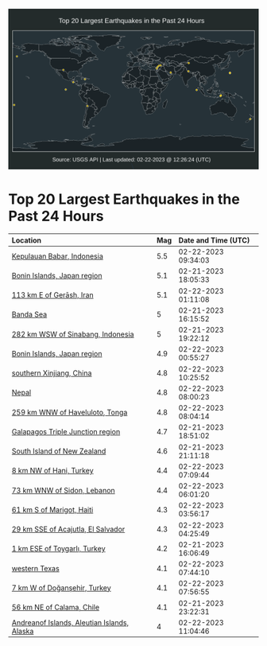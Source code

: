![Map](./map.png)

# Top 20 Largest Earthquakes in the Past 24 Hours

| Location | Mag | Date and Time (UTC) |
|:---|:---|:---|
| [Kepulauan Babar, Indonesia](https://earthquake.usgs.gov/earthquakes/eventpage/us6000jqrr) | 5.5 | 02-22-2023 09:34:03 |
| [Bonin Islands, Japan region](https://earthquake.usgs.gov/earthquakes/eventpage/us6000jqli) | 5.1 | 02-21-2023 18:05:33 |
| [113 km E of Gerāsh, Iran](https://earthquake.usgs.gov/earthquakes/eventpage/us6000jqp6) | 5.1 | 02-22-2023 01:11:08 |
| [Banda Sea](https://earthquake.usgs.gov/earthquakes/eventpage/us6000jqku) | 5 | 02-21-2023 16:15:52 |
| [282 km WSW of Sinabang, Indonesia](https://earthquake.usgs.gov/earthquakes/eventpage/us6000jqm1) | 5 | 02-21-2023 19:22:12 |
| [Bonin Islands, Japan region](https://earthquake.usgs.gov/earthquakes/eventpage/us6000jqp4) | 4.9 | 02-22-2023 00:55:27 |
| [southern Xinjiang, China](https://earthquake.usgs.gov/earthquakes/eventpage/us6000jqsi) | 4.8 | 02-22-2023 10:25:52 |
| [Nepal](https://earthquake.usgs.gov/earthquakes/eventpage/us6000jqqz) | 4.8 | 02-22-2023 08:00:23 |
| [259 km WNW of Haveluloto, Tonga](https://earthquake.usgs.gov/earthquakes/eventpage/us6000jqr1) | 4.8 | 02-22-2023 08:04:14 |
| [Galapagos Triple Junction region](https://earthquake.usgs.gov/earthquakes/eventpage/us6000jqls) | 4.7 | 02-21-2023 18:51:02 |
| [South Island of New Zealand](https://earthquake.usgs.gov/earthquakes/eventpage/us6000jqms) | 4.6 | 02-21-2023 21:11:18 |
| [8 km NW of Hani, Turkey](https://earthquake.usgs.gov/earthquakes/eventpage/us6000jqqq) | 4.4 | 02-22-2023 07:09:44 |
| [73 km WNW of Sidon, Lebanon](https://earthquake.usgs.gov/earthquakes/eventpage/us6000jqqe) | 4.4 | 02-22-2023 06:01:20 |
| [61 km S of Marigot, Haiti](https://earthquake.usgs.gov/earthquakes/eventpage/us6000jqps) | 4.3 | 02-22-2023 03:56:17 |
| [29 km SSE of Acajutla, El Salvador](https://earthquake.usgs.gov/earthquakes/eventpage/us6000jqpz) | 4.3 | 02-22-2023 04:25:49 |
| [1 km ESE of Toygarlı, Turkey](https://earthquake.usgs.gov/earthquakes/eventpage/us6000jqkr) | 4.2 | 02-21-2023 16:06:49 |
| [western Texas](https://earthquake.usgs.gov/earthquakes/eventpage/tx2023drpm) | 4.1 | 02-22-2023 07:44:10 |
| [7 km W of Doğanşehir, Turkey](https://earthquake.usgs.gov/earthquakes/eventpage/us6000jqqy) | 4.1 | 02-22-2023 07:56:55 |
| [56 km NE of Calama, Chile](https://earthquake.usgs.gov/earthquakes/eventpage/us6000jqnl) | 4.1 | 02-21-2023 23:22:31 |
| [Andreanof Islands, Aleutian Islands, Alaska](https://earthquake.usgs.gov/earthquakes/eventpage/us6000jqsr) | 4 | 02-22-2023 11:04:46 |

